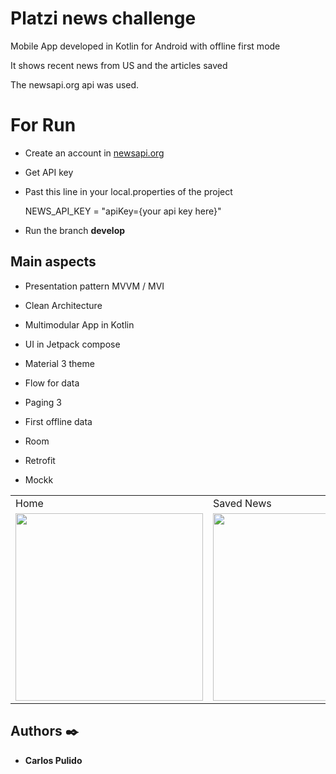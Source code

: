 # Platzi news challenge

Mobile App developed in Kotlin for Android with offline first mode

It shows recent news from US and the articles saved

The newsapi.org api was used.

# For Run 

* Create an account in [newsapi.org](https://newsapi.org/)

* Get API key

* Past this line in your local.properties of the project

    NEWS_API_KEY = "apiKey={your api key here}"

* Run the branch **develop**

## Main aspects 

* Presentation pattern MVVM / MVI

* Clean Architecture

* Multimodular App in Kotlin

* UI in Jetpack compose

* Material 3 theme

* Flow for data

* Paging 3

* First offline data

* Room

* Retrofit

* Mockk


<table>
  <tr>
    <td>Home</td>
    <td>Saved News</td>
   </tr> 
   <tr>
      <td><img src="https://github.com/ccarpul/platzinews/blob/develop/home.png"width="300"></td>
    <td> <img src="https://github.com/ccarpul/platzinews/blob/develop/SavedScreen.png"width="300"> </td>
  </tr>
</table>

## Authors ✒️

* **Carlos Pulido** 
